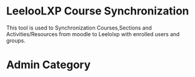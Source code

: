 # LeelooLXP Course Synchronization
This tool is used to Synchronization Courses,Sections and Activities/Resources from moodle to Leelolxp with enrolled users and groups.
# Admin Category